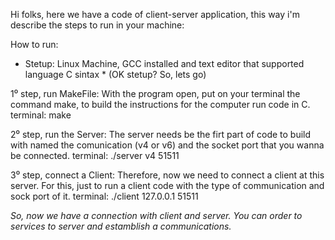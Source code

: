 Hi folks, here we have a code of client-server application, this way i'm describe the steps to run in your machine:

How to run:

* Stetup: Linux Machine, GCC installed and text editor that supported language C sintax *
(OK stetup? So, lets go)


1⁰ step, run MakeFile:
With the program open, put on your terminal the command make, to build the instructions for the computer run code in C.
<bold> terminal: make </bold>

2⁰ step, run the Server:
The server needs be the firt part of code to build  with named the comunication (v4 or v6) and the socket port that you wanna be connected.
terminal: ./server v4 51511

3⁰ step, connect a Client:
Therefore, now we need to connect a client at this server. For this, just to run a client code with the type of communication and sock port of it.
terminal: ./client 127.0.0.1 51511

*So, now we have a connection with client and server. You can order to services to server and estamblish a communications.*  
